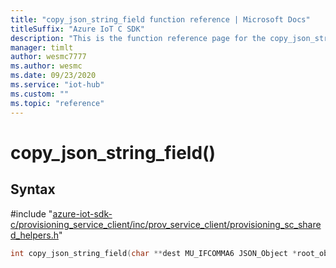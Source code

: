 ```yaml
---                             
title: "copy_json_string_field function reference | Microsoft Docs" 
titleSuffix: "Azure IoT C SDK"            
description: "This is the function reference page for the copy_json_string_field() function in the Azure IoT C SDK. This SDK is used with Azure IoT Hub and Azure IoT Hub Device Provisioning Service"            
manager: timlt                 
author: wesmc7777              
ms.author: wesmc               
ms.date: 09/23/2020                    
ms.service: "iot-hub"             
ms.custom: ""                
ms.topic: "reference"        
---                            
```


# copy_json_string_field()

## Syntax

\#include "[azure-iot-sdk-c/provisioning_service_client/inc/prov_service_client/provisioning_sc_shared_helpers.h](../provisioning-sc-shared-helpers-h.md)"  
```C
int copy_json_string_field(char **dest MU_IFCOMMA6 JSON_Object *root_object MU_IFCOMMA4 const char *json_key  MU_IFCOMMA2);
```

